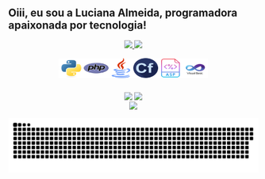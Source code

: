## Oiii, eu sou a Luciana Almeida, programadora apaixonada por tecnologia!
<div align="center">
  <a href="https://github.com/lualmeidasouza">  
  <img height="180em" src="https://github-readme-stats.vercel.app/api?username=lualmeidasouza&show_icons=true&theme=dracula&include_all_commits=true&count_private=true"/>
  <img height="180em" src="https://github-readme-stats.vercel.app/api/top-langs/?username=lualmeidasouza&layout=compact&langs_count=7&theme=dracula"/>    
<div>
<div style="display: inline_block"><br>
<img align="center" alt="Lu-Python" height="40" width="50" src="https://github.com/devicons/devicon/blob/master/icons/python/python-original.svg"><img align="center" alt="Lu-Php" height="40" width="50" src="https://github.com/devicons/devicon/blob/master/icons/php/php-original.svg"><img align="center" alt="Lu-Java" height="40" width="50" src="https://github.com/lualmeidasouza/icones/blob/main/java.png"><img align="center" alt="Lu-ColdFusion" height="40" width="50" src="https://github.com/lualmeidasouza/icones/blob/main/coldfusion.png"><img align="center" alt="Lu-ASP" height="40" width="50" src="https://github.com/lualmeidasouza/icones/blob/main/asp.png"><img align="center" alt="Lu-VisualBasic" height="40" width="50" src="https://github.com/lualmeidasouza/icones/blob/main/vb.png">
</div>
  
  ##
 
<div>
  
  <a href="https://www.youtube.com/channel/UC9wazHaBAcxN0hSXJ11ANAA" target="_blank"><img src="https://img.shields.io/badge/YouTube-FF0000?style=for-the-badge&logo=youtube&logoColor=white" target="_blank"></a>
  <a href="https://instagram.com/silveira.lucianaa" target="_blank"><img src="https://img.shields.io/badge/-Instagram-%23E4405F?style=for-the-badge&logo=instagram&logoColor=white" target="_blank"></a> 	  
  <a href = "mailto:lualmeidasouza@hotmail.com"><img src="https://img.shields.io/badge/-Gmail-%23333?style=for-the-badge&logo=gmail&logoColor=white" target="_blank"></a>
  
  ![Snake animation](https://github.com/lualmeidasouza/lualmeidasouza/blob/output/github-contribution-grid-snake.svg) 

</div>
